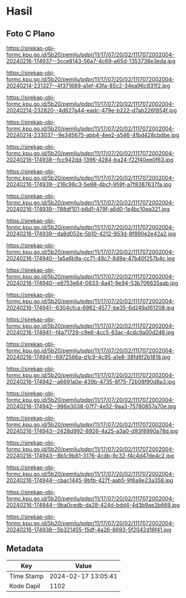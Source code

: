 # Hasil

## Foto C Plano

https://sirekap-obj-formc.kpu.go.id/5b20/pemilu/pdpr/11/17/07/20/02/1117072002004-20240216-174937--3cce8143-56a7-4c69-a65d-1353738e3eda.jpg

https://sirekap-obj-formc.kpu.go.id/5b20/pemilu/pdpr/11/17/07/20/02/1117072002004-20240214-231327--4f371689-a1ef-43fa-85c2-34ea96c831f2.jpg

https://sirekap-obj-formc.kpu.go.id/5b20/pemilu/pdpr/11/17/07/20/02/1117072002004-20240214-232820--4d627a44-eadc-479e-b222-d7ab226f854f.jpg

https://sirekap-obj-formc.kpu.go.id/5b20/pemilu/pdpr/11/17/07/20/02/1117072002004-20240214-233037--9e345675-abb4-4ee2-a546-41bd428cbdbe.jpg

https://sirekap-obj-formc.kpu.go.id/5b20/pemilu/pdpr/11/17/07/20/02/1117072002004-20240216-174938--fcc942dd-1396-4284-ba24-f22f40ee0f63.jpg

https://sirekap-obj-formc.kpu.go.id/5b20/pemilu/pdpr/11/17/07/20/02/1117072002004-20240216-174939--216c98c3-5e98-4bcf-959f-a7f8387637fa.jpg

https://sirekap-obj-formc.kpu.go.id/5b20/pemilu/pdpr/11/17/07/20/02/1117072002004-20240216-174939--788df101-b8d1-479f-a6d0-1e4bc10ea321.jpg

https://sirekap-obj-formc.kpu.go.id/5b20/pemilu/pdpr/11/17/07/20/02/1117072002004-20240216-174939--da8d052e-5b10-4212-953d-8f890e2e42a2.jpg

https://sirekap-obj-formc.kpu.go.id/5b20/pemilu/pdpr/11/17/07/20/02/1117072002004-20240216-174940--1a5a6b9a-cc71-49c7-849a-47b40f257b4c.jpg

https://sirekap-obj-formc.kpu.go.id/5b20/pemilu/pdpr/11/17/07/20/02/1117072002004-20240216-174940--e8753e64-0633-4a41-9e94-53b706635aab.jpg

https://sirekap-obj-formc.kpu.go.id/5b20/pemilu/pdpr/11/17/07/20/02/1117072002004-20240216-174941--6304cfca-6982-4577-be35-6d249a161208.jpg

https://sirekap-obj-formc.kpu.go.id/5b20/pemilu/pdpr/11/17/07/20/02/1117072002004-20240216-174941--f4a71729-c9e6-4cc5-83ac-4cdc9a00d246.jpg

https://sirekap-obj-formc.kpu.go.id/5b20/pemilu/pdpr/11/17/07/20/02/1117072002004-20240216-174941--6972566a-d1c9-4c95-a1e8-38fd6f2b1818.jpg

https://sirekap-obj-formc.kpu.go.id/5b20/pemilu/pdpr/11/17/07/20/02/1117072002004-20240216-174942--a6691a0e-439b-4735-8f75-72b08f90d8a3.jpg

https://sirekap-obj-formc.kpu.go.id/5b20/pemilu/pdpr/11/17/07/20/02/1117072002004-20240216-174942--986e3038-07f7-4e52-9aa3-75780857a70e.jpg

https://sirekap-obj-formc.kpu.go.id/5b20/pemilu/pdpr/11/17/07/20/02/1117072002004-20240216-174943--2428d992-8926-4a25-a3a0-d93f8990a78d.jpg

https://sirekap-obj-formc.kpu.go.id/5b20/pemilu/pdpr/11/17/07/20/02/1117072002004-20240216-174943--8b1c9b81-3176-4cdb-9c32-f4c4d47de4c2.jpg

https://sirekap-obj-formc.kpu.go.id/5b20/pemilu/pdpr/11/17/07/20/02/1117072002004-20240216-174944--cbac1445-9bfb-427f-aab5-9f6a9e23a358.jpg

https://sirekap-obj-formc.kpu.go.id/5b20/pemilu/pdpr/11/17/07/20/02/1117072002004-20240216-174944--9ba0cedb-da28-424d-bdd4-4d3b9ae2b669.jpg

https://sirekap-obj-formc.kpu.go.id/5b20/pemilu/pdpr/11/17/07/20/02/1117072002004-20240216-174938--5b321455-15df-4a26-8693-5f2042d16f41.jpg


## Metadata

| Key        | Value               |
| ---------- | ------------------- |
| Time Stamp | 2024-02-17 13:05:41 |
| Kode Dapil | 1102                |



